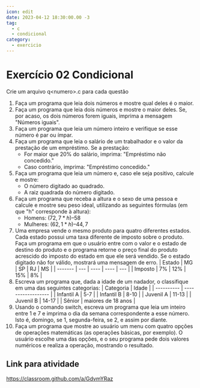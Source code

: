 ```yaml
---
icon: edit
date: 2023-04-12 18:30:00.00 -3
tag:
  - c
  - condicional
category:
  - exercicio
---
```


# Exercício 02 Condicional

Crie um arquivo q\<numero\>.c para cada questão

1. Faça um programa que leia dois números e mostre qual deles é o maior.
1. Faça um programa que leia dois números e mostre o maior deles. Se, por acaso, os dois números forem iguais, imprima a mensagem "Números iguais".
1. Faça um programa que leia um número inteiro e verifique se esse número é par ou ímpar.
1. Faça um programa que leia o salário de um trabalhador e o valor da prestação de um empréstimo. Se a prestação:
    - For maior que 20\% do salário, imprima: "Empréstimo não concedido."
    - Caso contrário, imprima: "Empréstimo concedido."
1. Faça um programa que leia um número e, caso ele seja positivo, calcule e mostre:
    - O número digitado ao quadrado.
    - A raiz quadrada do número digitado.
1. Faça um programa que receba a altura e o sexo de uma pessoa e calcule e mostre seu peso ideal, utilizando as seguintes fórmulas (em que "h" corresponde à altura):
    - Homens: $(72,7 * h) – 58$
    - Mulheres: $(62,1 * h) – 44,7$
1. Uma empresa vende o mesmo produto para quatro diferentes estados. Cada estado possui uma taxa diferente de imposto sobre o produto. Faça um programa em que o usuário entre com o valor e o estado de destino do produto e o programa retorne o preço final do produto acrescido do imposto do estado em que ele será vendido. Se o estado digitado não for válido, mostrará uma mensagem de erro.
    | Estado  | MG  | SP   | RJ   | MS  |
    | ------- | --- | ---- | ---- | --- |
    | Imposto | 7\% | 12\% | 15\% | 8\% |
1. Escreva um programa que, dada a idade de um nadador, o classifique em uma das seguintes categorias:
    | Categoria  | Idade              |
    | ---------- | ------------------ |
    | Infantil A | 5-7                |
    | Infantil B | 8-10               |
    | Juvenil A  | 11-13              |
    | Juvenil B  | 14-17              |
    | Sênior     | maiores de 18 anos |
1. Usando o comando switch, escreva um programa que leia um inteiro entre 1 e 7 e imprima o dia da semana correspondente a esse número. Isto é, domingo, se 1, segunda-feira, se 2, e assim por diante.
1. Faça um programa que mostre ao usuário um menu com quatro opções de operações matemáticas (as operações básicas, por exemplo). O usuário escolhe uma das opções, e o seu programa pede dois valores numéricos e realiza a operação, mostrando o resultado.

## Link para atividade

https://classroom.github.com/a/GdvmYRaz

